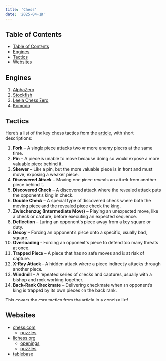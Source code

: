 ```yaml
---
title: 'Chess'
date: '2025-04-18'
---
```


## Table of Contents

- [Table of Contents](#table-of-contents)
- [Engines](#engines)
- [Tactics](#tactics)
- [Websites](#websites)

## Engines

1. [AlphaZero](https://deepmind.google/discover/blog/alphazero-shedding-new-light-on-chess-shogi-and-go/)
2. [Stockfish](https://stockfishchess.org/)
3. [Leela Chess Zero](https://lczero.org/)
4. [Komodo](https://komodochess.com/)

## Tactics

Here’s a list of the key chess tactics from the [article](https://www.chess.com/article/view/chess-tactics#attackingf7f2), with short descriptions:

1. **Fork** – A single piece attacks two or more enemy pieces at the same time.
2. **Pin** – A piece is unable to move because doing so would expose a more valuable piece behind it.
3. **Skewer** – Like a pin, but the more valuable piece is in front and must move, exposing a weaker piece.
4. **Discovered Attack** – Moving one piece reveals an attack from another piece behind it.
5. **Discovered Check** – A discovered attack where the revealed attack puts the opponent's king in check.
6. **Double Check** – A special type of discovered check where both the moving piece and the revealed piece check the king.
7. **Zwischenzug (Intermediate Move)** – Playing an unexpected move, like a check or capture, before executing an expected sequence.
8. **Deflection** – Luring an opponent's piece away from a key square or duty.
9. **Decoy** – Forcing an opponent’s piece onto a specific, usually bad, square.
10. **Overloading** – Forcing an opponent's piece to defend too many threats at once.
11. **Trapped Piece** – A piece that has no safe moves and is at risk of capture.
12. **X-Ray Attack** – A hidden attack where a piece indirectly attacks through another piece.
13. **Windmill** – A repeated series of checks and captures, usually with a bishop and rook working together.
14. **Back-Rank Checkmate** – Delivering checkmate when an opponent’s king is trapped by its own pieces on the back rank.

This covers the core tactics from the article in a concise list!

## Websites

- [chess.com](https://chess.com)
  - [puzzles](https://chess.com/puzzles)
- [lichess.org](https://lichess.org)
  - [openings](https://lichess.org/opening)
  - [puzzles](https://lichess.org/training)
- [tablebase](https://syzygy-tables.info/)
